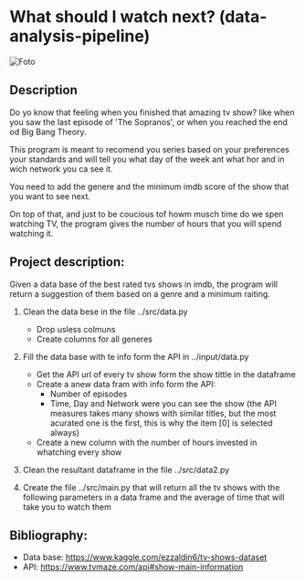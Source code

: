 # What should I watch next? (data-analysis-pipeline)
![Foto](https://github.com/AnaSenso/data-analysis-pipeline/blob/master/input/tv-show-recommendations.png)

## Description
Do yo know that feeling when you finished that amazing tv show? like when you saw the last episode of 'The Sopranos', or when you reached the end od Big Bang Theory.

This program is meant to recomend you series based on your preferences your standards and will tell you what day of the week ant what hor and in wich network you ca see it. 

You need to add the genere and the minimum imdb score of the show that you want to see next. 

On top of that, and just to be coucious tof howm musch time do we spen watching TV, the program gives the number of hours that you will spend watching it.

## Project description:
Given a data base of the best rated tvs shows in imdb, the program will return a suggestion of them based on a genre and a minimum raiting.

1. Clean the data bese in the file ../src/data.py
   - Drop usless colmuns
   - Create columns for all generes

2. Fill the data base with te info form the API in ../input/data.py
   - Get the API url of every tv show form the show tittle in the dataframe
   - Create a anew data fram with info form the API:
     - Number of episodes
     - Time, Day and Network were you can see the show
   (the API measures takes many shows with similar titles, but the most acurated one is the first, this is why the item [0] is selected always)
   - Create a new column with the number of hours invested in whatching every show

3. Clean the resultant dataframe in the file ../src/data2.py

4. Create the file ../src/main.py that will return all the tv shows with the following parameters in a data frame and the average of time that will take you to watch them

## Bibliography:
- Data base: https://www.kaggle.com/ezzaldin6/tv-shows-dataset
- API: https://www.tvmaze.com/api#show-main-information